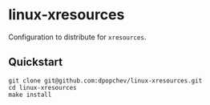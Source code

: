 # linux-xresources

Configuration to distribute for `xresources`.

## Quickstart

```
git clone git@github.com:dpopchev/linux-xresources.git
cd linux-xresources
make install
```

